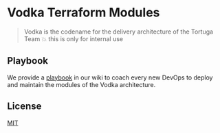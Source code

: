 # Vodka Terraform Modules

> Vodka is the codename for the delivery architecture of the Tortuga Team
> :boom: this is only for internal use

## Playbook

We provide a [playbook](https://github.com/axelspringer/vodka-tf/wiki/Playbook) in our wiki to coach every new DevOps to deploy and maintain the modules of the Vodka architecture.

## License
[MIT](/LICENSE)

